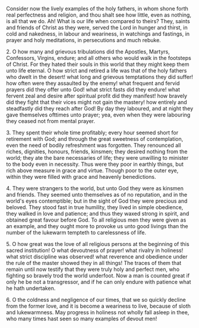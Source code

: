 Consider now the lively examples of the holy fathers, in whom shone forth real perfectness and religion, and thou shalt see how little, even as nothing, is all that we do. Ah! What is our life when compared to theirs? They, saints and friends of Christ as they were, served the Lord in hunger and thirst, in cold and nakedness, in labour and weariness, in watchings and fastings, in prayer and holy meditations, in persecutions and much rebuke.

2\. O how many and grievous tribulations did the Apostles, Martyrs, Confessors, Virgins, endure; and all others who would walk in the footsteps of Christ. For they hated their souls in this world that they might keep them unto life eternal. O how strict and retired a life was that of the holy fathers who dwelt in the desert! what long and grievous temptations they did suffer! how often were they assaulted by the enemy! what frequent and fervid prayers did they offer unto God! what strict fasts did they endure! what fervent zeal and desire after spiritual profit did they manifest! how bravely did they fight that their vices might not gain the mastery! how entirely and steadfastly did they reach after God! By day they laboured, and at night they gave themselves ofttimes unto prayer; yea, even when they were labouring they ceased not from mental prayer.

3\. They spent their whole time profitably; every hour seemed short for retirement with God; and through the great sweetness of contemplation, even the need of bodily refreshment was forgotten. They renounced all riches, dignities, honours, friends, kinsmen; they desired nothing from the world; they ate the bare necessaries of life; they were unwilling to minister to the body even in necessity. Thus were they poor in earthly things, but rich above measure in grace and virtue. Though poor to the outer eye, within they were filled with grace and heavenly benedictions.

4\. They were strangers to the world, but unto God they were as kinsmen and friends. They seemed unto themselves as of no reputation, and in the world\'s eyes contemptible; but in the sight of God they were precious and beloved. They stood fast in true humility, they lived in simple obedience, they walked in love and patience; and thus they waxed strong in spirit, and obtained great favour before God. To all religious men they were given as an example, and they ought more to provoke us unto good livings than the number of the lukewarm tempteth to carelessness of life.

5\. O how great was the love of all religious persons at the beginning of this sacred institution! O what devoutness of prayer! what rivalry in holiness! what strict discipline was observed! what reverence and obedience under the rule of the master showed they in all things! The traces of them that remain until now testify that they were truly holy and perfect men, who fighting so bravely trod the world underfoot. Now a man is counted great if only he be not a transgressor, and if he can only endure with patience what he hath undertaken.

6\. O the coldness and negligence of our times, that we so quickly decline from the former love, and it is become a weariness to live, because of sloth and lukewarmness. May progress in holiness not wholly fall asleep in thee, who many times hast seen so many examples of devout men!

